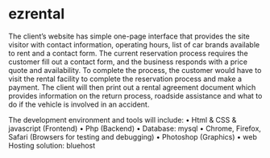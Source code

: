 # ezrental
The client’s website has simple one-page interface that provides the site visitor with contact information, operating hours, list of car brands available to rent and a contact form. The current reservation process requires the customer fill out a contact form, and the business responds with a price quote and availability. To complete the process, the customer would have to visit the rental facility to complete the reservation process and make a payment. The client will then print out a rental agreement document which provides information on the return process, roadside assistance and what to do if the vehicle is involved in an accident.

The development environment and tools will include:</b>
• Html & CSS & javascript (Frontend)</b>
• Php (Backend)</b>
• Database: mysql</b>
• Chrome, Firefox, Safari (Browsers for testing and debugging)</b>
• Photoshop (Graphics)</b>
• web Hosting solution: bluehost
